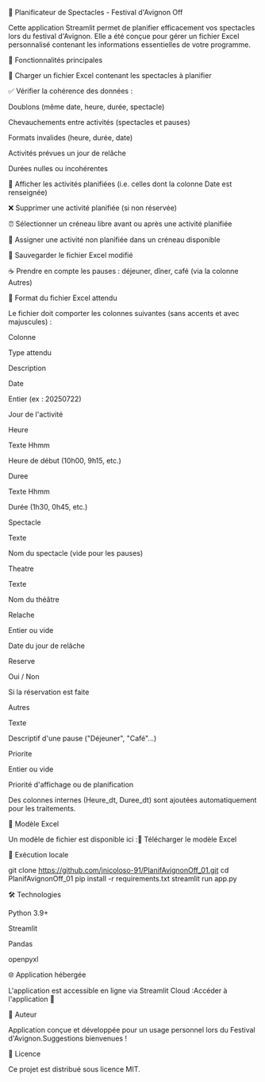 🌟 Planificateur de Spectacles - Festival d'Avignon Off

Cette application Streamlit permet de planifier efficacement vos spectacles lors du festival d'Avignon. Elle a été conçue pour gérer un fichier Excel personnalisé contenant les informations essentielles de votre programme.

🚀 Fonctionnalités principales

📂 Charger un fichier Excel contenant les spectacles à planifier

✅ Vérifier la cohérence des données :

Doublons (même date, heure, durée, spectacle)

Chevauchements entre activités (spectacles et pauses)

Formats invalides (heure, durée, date)

Activités prévues un jour de relâche

Durées nulles ou incohérentes

📅 Afficher les activités planifiées (i.e. celles dont la colonne Date est renseignée)

❌ Supprimer une activité planifiée (si non réservée)

⏰ Sélectionner un créneau libre avant ou après une activité planifiée

🔄 Assigner une activité non planifiée dans un créneau disponible

🔖 Sauvegarder le fichier Excel modifié

☕ Prendre en compte les pauses : déjeuner, dîner, café (via la colonne Autres)

📜 Format du fichier Excel attendu

Le fichier doit comporter les colonnes suivantes (sans accents et avec majuscules) :

Colonne

Type attendu

Description

Date

Entier (ex : 20250722)

Jour de l'activité

Heure

Texte Hhmm

Heure de début (10h00, 9h15, etc.)

Duree

Texte Hhmm

Durée (1h30, 0h45, etc.)

Spectacle

Texte

Nom du spectacle (vide pour les pauses)

Theatre

Texte

Nom du théâtre

Relache

Entier ou vide

Date du jour de relâche

Reserve

Oui / Non

Si la réservation est faite

Autres

Texte

Descriptif d'une pause ("Déjeuner", "Café"...)

Priorite

Entier ou vide

Priorité d'affichage ou de planification

Des colonnes internes (Heure_dt, Duree_dt) sont ajoutées automatiquement pour les traitements.

📁 Modèle Excel

Un modèle de fichier est disponible ici :📄 Télécharger le modèle Excel

🚧 Exécution locale

git clone https://github.com/jnicoloso-91/PlanifAvignonOff_01.git
cd PlanifAvignonOff_01
pip install -r requirements.txt
streamlit run app.py

🛠️ Technologies

Python 3.9+

Streamlit

Pandas

openpyxl

🌐 Application hébergée

L'application est accessible en ligne via Streamlit Cloud :Accéder à l'application 📅

🙋‍ Auteur

Application conçue et développée pour un usage personnel lors du Festival d'Avignon.Suggestions bienvenues !

📄 Licence

Ce projet est distribué sous licence MIT.

